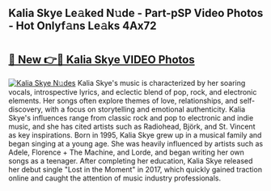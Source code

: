 ## Kalia Skye Le𝚊ked N𝚞de - Part-pSP Video Photos - Hot Onlyf𝚊ns Le𝚊ks 4Ax72

# <h2><a href="http://ab48729.deff.icu/?id=Kalia+Skye">🔗 New 👉🔴 Kalia Skye VIDEO Photos</a></h2>

[![Kalia Skye N𝚞des](https://i.imgur.com/rIISA9y.gif)](http://ab48729.deff.icu/?id=Kalia+Skye)
Kalia Skye's music is characterized by her soaring vocals, introspective lyrics, and eclectic blend of pop, rock, and electronic elements. Her songs often explore themes of love, relationships, and self-discovery, with a focus on storytelling and emotional authenticity. Kalia Skye's influences range from classic rock and pop to electronic and indie music, and she has cited artists such as Radiohead, Björk, and St. Vincent as key inspirations. Born in 1995, Kalia Skye grew up in a musical family and began singing at a young age. She was heavily influenced by artists such as Adele, Florence + The Machine, and Lorde, and began writing her own songs as a teenager. After completing her education, Kalia Skye released her debut single "Lost in the Moment" in 2017, which quickly gained traction online and caught the attention of music industry professionals.
